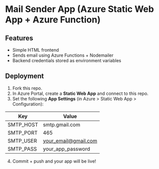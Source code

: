 # Mail Sender App (Azure Static Web App + Azure Function)

## Features

- Simple HTML frontend
- Sends email using Azure Functions + Nodemailer
- Backend credentials stored as environment variables

## Deployment

1. Fork this repo.
2. In Azure Portal, create a **Static Web App** and connect to this repo.
3. Set the following **App Settings** (in Azure > Static Web App > Configuration):

| Key          | Value                |
|--------------|----------------------|
| SMTP_HOST    | smtp.gmail.com       |
| SMTP_PORT    | 465                  |
| SMTP_USER    | your_email@gmail.com |
| SMTP_PASS    | your_app_password    |

4. Commit + push and your app will be live!
